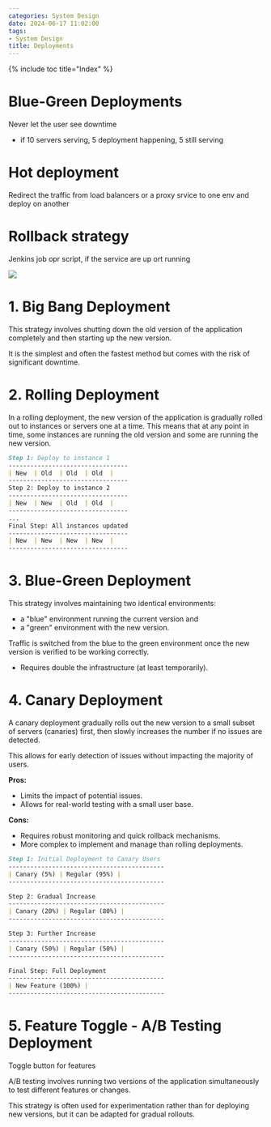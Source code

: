 ```yaml
---
categories: System Design
date: 2024-06-17 11:02:00
tags:
- System Design
title: Deployments
---
```


{% include toc title="Index" %}

# Blue-Green Deployments

Never let the user see downtime

- if 10 servers serving, 5 deployment happening, 5 still serving

# Hot deployment

Redirect the traffic from load balancers or a proxy srvice to one env and deploy
on another

# Rollback strategy

Jenkins job opr script, if the service are up ort running

![](https://www.youtube.com/watch?v=AWVTKBUnoIg)

# 1. Big Bang Deployment

This strategy involves shutting down the old version of the application
completely and then starting up the new version.

It is the simplest and often the fastest method but comes with the risk of
significant downtime.

# 2. Rolling Deployment

In a rolling deployment, the new version of the application is gradually rolled
out to instances or servers one at a time.
This means that at any point in time, some instances are running the old version
and some are running the new version.

```markdown
Step 1: Deploy to instance 1
---------------------------------
| New  | Old  | Old  | Old  |
---------------------------------
Step 2: Deploy to instance 2
---------------------------------
| New  | New  | Old  | Old  |
---------------------------------
...
Final Step: All instances updated
---------------------------------
| New  | New  | New  | New  |
---------------------------------
``` 

# 3. Blue-Green Deployment

This strategy involves maintaining two identical environments:

- a "blue" environment running the current version and
- a "green" environment with the new version.

Traffic is switched from the blue to the green environment once the new version
is verified to be working correctly.

- Requires double the infrastructure (at least temporarily).

# 4. Canary Deployment

A canary deployment gradually rolls out the new version to a small subset of
servers (canaries) first,
then slowly increases the number if no issues are detected.

This allows for early detection of issues without impacting the majority of
users.

**Pros:**

- Limits the impact of potential issues.
- Allows for real-world testing with a small user base.

**Cons:**

- Requires robust monitoring and quick rollback mechanisms.
- More complex to implement and manage than rolling deployments.

```markdown
Step 1: Initial Deployment to Canary Users
-------------------------------------------
| Canary (5%) | Regular (95%) |
-------------------------------------------

Step 2: Gradual Increase
-------------------------------------------
| Canary (20%) | Regular (80%) |
-------------------------------------------

Step 3: Further Increase
-------------------------------------------
| Canary (50%) | Regular (50%) |
-------------------------------------------

Final Step: Full Deployment
-------------------------------------------
| New Feature (100%) |
-------------------------------------------
```

# 5. Feature Toggle - A/B Testing Deployment

Toggle button for features

A/B testing involves running two versions of the application simultaneously to
test different features or changes.

This strategy is often used for experimentation rather than for deploying new
versions, but it can be adapted for gradual rollouts.